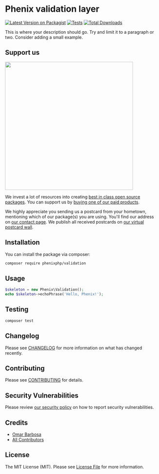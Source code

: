 # Phenix validation layer

[![Latest Version on Packagist](https://img.shields.io/packagist/v/phenixphp/validation.svg?style=flat-square)](https://packagist.org/packages/phenixphp/validation)
[![Tests](https://img.shields.io/github/actions/workflow/status/phenixphp/validation/run-tests.yml?branch=main&label=tests&style=flat-square)](https://github.com/phenixphp/validation/actions/workflows/run-tests.yml)
[![Total Downloads](https://img.shields.io/packagist/dt/phenixphp/validation.svg?style=flat-square)](https://packagist.org/packages/phenixphp/validation)

This is where your description should go. Try and limit it to a paragraph or two. Consider adding a small example.

## Support us

[<img src="https://github-ads.s3.eu-central-1.amazonaws.com/validation.jpg?t=1" width="419px" />](https://spatie.be/github-ad-click/validation)

We invest a lot of resources into creating [best in class open source packages](https://spatie.be/open-source). You can support us by [buying one of our paid products](https://spatie.be/open-source/support-us).

We highly appreciate you sending us a postcard from your hometown, mentioning which of our package(s) you are using. You'll find our address on [our contact page](https://spatie.be/about-us). We publish all received postcards on [our virtual postcard wall](https://spatie.be/open-source/postcards).

## Installation

You can install the package via composer:

```bash
composer require phenixphp/validation
```

## Usage

```php
$skeleton = new Phenix\Validation();
echo $skeleton->echoPhrase('Hello, Phenix!');
```

## Testing

```bash
composer test
```

## Changelog

Please see [CHANGELOG](CHANGELOG.md) for more information on what has changed recently.

## Contributing

Please see [CONTRIBUTING](https://github.com/spatie/.github/blob/main/CONTRIBUTING.md) for details.

## Security Vulnerabilities

Please review [our security policy](../../security/policy) on how to report security vulnerabilities.

## Credits

- [Omar Barbosa](https://github.com/phenixphp)
- [All Contributors](../../contributors)

## License

The MIT License (MIT). Please see [License File](LICENSE.md) for more information.
